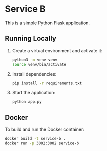 # Service B

This is a simple Python Flask application.

## Running Locally

1. Create a virtual environment and activate it:
    ```sh
    python3 -m venv venv
    source venv/bin/activate
    ```

2. Install dependencies:
    ```sh
    pip install -r requirements.txt
    ```

3. Start the application:
    ```sh
    python app.py
    ```

## Docker

To build and run the Docker container:
```sh
docker build -t service-b .
docker run -p 3002:3002 service-b
